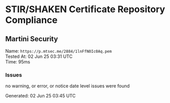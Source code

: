 # STIR/SHAKEN Certificate Repository Compliance

## Martini Security

Name: `https://p.mtsec.me/2884/1lnFfN0Ic0Aq.pem`\
Tested At: 02 Jun 25 03:31 UTC\
Time: 95ms

### Issues

no warning, or error, or notice date level issues were found

Generated: 02 Jun 25 03:45 UTC